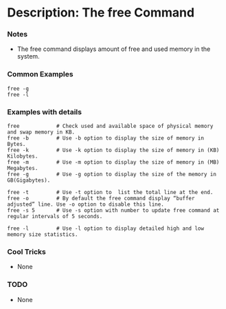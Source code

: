 # Description: The free Command

### Notes
* The free command displays amount of free and used memory in the system.

### Common Examples
```shell
free -g
free -l
```

### Examples with details
```shell
free            # Check used and available space of physical memory and swap memory in KB.
free -b         # Use -b option to display the size of memory in Bytes.
free -k         # Use -k option to display the size of memory in (KB) Kilobytes.
free -m         # Use -m option to display the size of memory in (MB) Megabytes.
free -g         # Use -g option to display the size of the memory in GB(Gigabytes).

free -t         # Use -t option to  list the total line at the end.
free -o         # By default the free command display “buffer adjusted” line. Use -o option to disable this line.
free -s 5       # Use -s option with number to update free command at regular intervals of 5 seconds.

free -l         # Use -l option to display detailed high and low memory size statistics.
```

### Cool Tricks
* None

### TODO
* None
